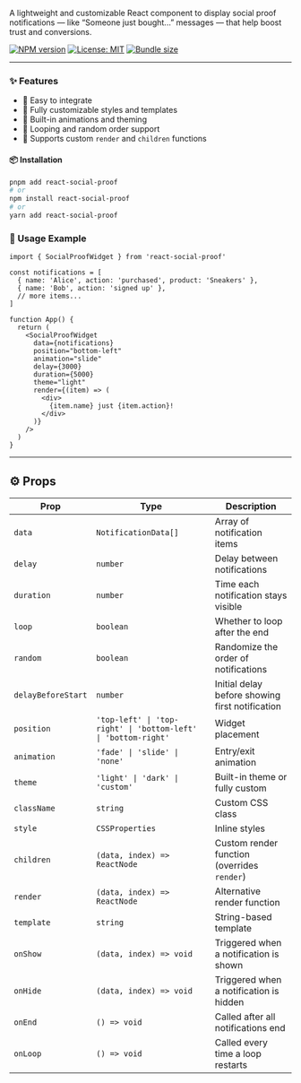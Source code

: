 
A lightweight and customizable React component to display social proof notifications — like “Someone just bought...” messages — that help boost trust and conversions.

[![NPM version](https://img.shields.io/npm/v/react-social-proof?color=blue)](https://www.npmjs.com/package/react-social-proof)
[![License: MIT](https://img.shields.io/badge/license-MIT-green.svg)](LICENSE)
[![Bundle size](https://img.shields.io/bundlephobia/minzip/react-social-proof)](https://bundlephobia.com/package/react-social-proof)

---
### ✨ Features

- 🚀 Easy to integrate
- 🎨 Fully customizable styles and templates
- 🎯 Built-in animations and theming
- 🔁 Looping and random order support
- 🧩 Supports custom `render` and `children` functions

#### 📦 Installation

```bash
pnpm add react-social-proof
# or
npm install react-social-proof
# or
yarn add react-social-proof
```


### 🔧 Usage Example

```tsx
import { SocialProofWidget } from 'react-social-proof'

const notifications = [
  { name: 'Alice', action: 'purchased', product: 'Sneakers' },
  { name: 'Bob', action: 'signed up' },
  // more items...
]

function App() {
  return (
    <SocialProofWidget
      data={notifications}
      position="bottom-left"
      animation="slide"
      delay={3000}
      duration={5000}
      theme="light"
      render={(item) => (
        <div>
          {item.name} just {item.action}!
        </div>
      )}
    />
  )
}
```

---

## ⚙️ Props

| Prop               | Type                                                       | Description                                      |
|--------------------|------------------------------------------------------------|--------------------------------------------------|
| `data`             | `NotificationData[]`                                       | Array of notification items                     |
| `delay`            | `number`                                                   | Delay between notifications                     |
| `duration`         | `number`                                                   | Time each notification stays visible            |
| `loop`             | `boolean`                                                  | Whether to loop after the end                   |
| `random`           | `boolean`                                                  | Randomize the order of notifications            |
| `delayBeforeStart` | `number`                                                   | Initial delay before showing first notification |
| `position`         | `'top-left' \| 'top-right' \| 'bottom-left' \| 'bottom-right'` | Widget placement                                |
| `animation`        | `'fade' \| 'slide' \| 'none'`                              | Entry/exit animation                            |
| `theme`            | `'light' \| 'dark' \| 'custom'`                            | Built-in theme or fully custom                  |
| `className`        | `string`                                                   | Custom CSS class                                |
| `style`            | `CSSProperties`                                            | Inline styles                                   |
| `children`         | `(data, index) => ReactNode`                               | Custom render function (overrides `render`)     |
| `render`           | `(data, index) => ReactNode`                               | Alternative render function                     |
| `template`         | `string`                                                   | String-based template                           |
| `onShow`           | `(data, index) => void`                                    | Triggered when a notification is shown          |
| `onHide`           | `(data, index) => void`                                    | Triggered when a notification is hidden         |
| `onEnd`            | `() => void`                                               | Called after all notifications end              |
| `onLoop`           | `() => void`                                               | Called every time a loop restarts               |
